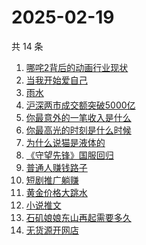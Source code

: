 # 2025-02-19

共 14 条

<!-- BEGIN ZHIHUSEARCH -->
<!-- 最后更新时间 Wed Feb 19 2025 13:14:03 GMT+0800 (China Standard Time) -->
1. [哪咤2背后的动画行业现状](https://www.zhihu.com/search?q=哪咤2背后的动画行业现状)
1. [当我开始爱自己](https://www.zhihu.com/search?q=当我开始爱自己)
1. [雨水](https://www.zhihu.com/search?q=雨水)
1. [沪深两市成交额突破5000亿](https://www.zhihu.com/search?q=沪深两市成交额突破5000亿)
1. [你最意外的一笔收入是什么](https://www.zhihu.com/search?q=你最意外的一笔收入是什么)
1. [你最高光的时刻是什么时候](https://www.zhihu.com/search?q=你最高光的时刻是什么时候)
1. [为什么说猫是液体的](https://www.zhihu.com/search?q=为什么说猫是液体的)
1. [《守望先锋》国服回归](https://www.zhihu.com/search?q=《守望先锋》国服回归)
1. [普通人赚钱路子](https://www.zhihu.com/search?q=普通人赚钱路子)
1. [短剧推广躺赚](https://www.zhihu.com/search?q=短剧推广躺赚)
1. [黄金价格大跳水](https://www.zhihu.com/search?q=黄金价格大跳水)
1. [小说推文](https://www.zhihu.com/search?q=小说推文)
1. [石矶娘娘东山再起需要多久](https://www.zhihu.com/search?q=石矶娘娘东山再起需要多久)
1. [无货源开网店](https://www.zhihu.com/search?q=无货源开网店)
<!-- END ZHIHUSEARCH -->
